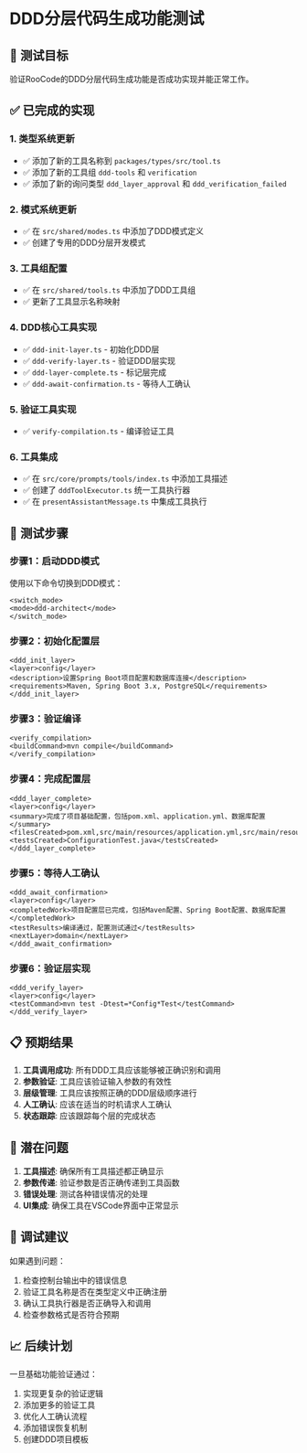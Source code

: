 # DDD分层代码生成功能测试

## 🎯 测试目标

验证RooCode的DDD分层代码生成功能是否成功实现并能正常工作。

## ✅ 已完成的实现

### 1. 类型系统更新

- ✅ 添加了新的工具名称到 `packages/types/src/tool.ts`
- ✅ 添加了新的工具组 `ddd-tools` 和 `verification`
- ✅ 添加了新的询问类型 `ddd_layer_approval` 和 `ddd_verification_failed`

### 2. 模式系统更新

- ✅ 在 `src/shared/modes.ts` 中添加了DDD模式定义
- ✅ 创建了专用的DDD分层开发模式

### 3. 工具组配置

- ✅ 在 `src/shared/tools.ts` 中添加了DDD工具组
- ✅ 更新了工具显示名称映射

### 4. DDD核心工具实现

- ✅ `ddd-init-layer.ts` - 初始化DDD层
- ✅ `ddd-verify-layer.ts` - 验证DDD层实现
- ✅ `ddd-layer-complete.ts` - 标记层完成
- ✅ `ddd-await-confirmation.ts` - 等待人工确认

### 5. 验证工具实现

- ✅ `verify-compilation.ts` - 编译验证工具

### 6. 工具集成

- ✅ 在 `src/core/prompts/tools/index.ts` 中添加工具描述
- ✅ 创建了 `dddToolExecutor.ts` 统一工具执行器
- ✅ 在 `presentAssistantMessage.ts` 中集成工具执行

## 🧪 测试步骤

### 步骤1：启动DDD模式

使用以下命令切换到DDD模式：

```
<switch_mode>
<mode>ddd-architect</mode>
</switch_mode>
```

### 步骤2：初始化配置层

```
<ddd_init_layer>
<layer>config</layer>
<description>设置Spring Boot项目配置和数据库连接</description>
<requirements>Maven, Spring Boot 3.x, PostgreSQL</requirements>
</ddd_init_layer>
```

### 步骤3：验证编译

```
<verify_compilation>
<buildCommand>mvn compile</buildCommand>
</verify_compilation>
```

### 步骤4：完成配置层

```
<ddd_layer_complete>
<layer>config</layer>
<summary>完成了项目基础配置，包括pom.xml、application.yml、数据库配置</summary>
<filesCreated>pom.xml,src/main/resources/application.yml,src/main/resources/schema.sql</filesCreated>
<testsCreated>ConfigurationTest.java</testsCreated>
</ddd_layer_complete>
```

### 步骤5：等待人工确认

```
<ddd_await_confirmation>
<layer>config</layer>
<completedWork>项目配置层已完成，包括Maven配置、Spring Boot配置、数据库配置</completedWork>
<testResults>编译通过，配置测试通过</testResults>
<nextLayer>domain</nextLayer>
</ddd_await_confirmation>
```

### 步骤6：验证层实现

```
<ddd_verify_layer>
<layer>config</layer>
<testCommand>mvn test -Dtest=*Config*Test</testCommand>
</ddd_verify_layer>
```

## 📋 预期结果

1. **工具调用成功**: 所有DDD工具应该能够被正确识别和调用
2. **参数验证**: 工具应该验证输入参数的有效性
3. **层级管理**: 工具应该按照正确的DDD层级顺序进行
4. **人工确认**: 应该在适当的时机请求人工确认
5. **状态跟踪**: 应该跟踪每个层的完成状态

## 🐛 潜在问题

1. **工具描述**: 确保所有工具描述都正确显示
2. **参数传递**: 验证参数是否正确传递到工具函数
3. **错误处理**: 测试各种错误情况的处理
4. **UI集成**: 确保工具在VSCode界面中正常显示

## 🔧 调试建议

如果遇到问题：

1. 检查控制台输出中的错误信息
2. 验证工具名称是否在类型定义中正确注册
3. 确认工具执行器是否正确导入和调用
4. 检查参数格式是否符合预期

## 📈 后续计划

一旦基础功能验证通过：

1. 实现更复杂的验证逻辑
2. 添加更多的验证工具
3. 优化人工确认流程
4. 添加错误恢复机制
5. 创建DDD项目模板
